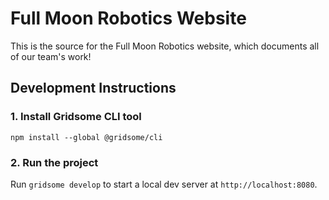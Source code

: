 # Full Moon Robotics Website

This is the source for the Full Moon Robotics website, which documents all of our team's work!

## Development Instructions

### 1. Install Gridsome CLI tool

`npm install --global @gridsome/cli`

### 2. Run the project

Run `gridsome develop` to start a local dev server at `http://localhost:8080`.
